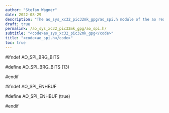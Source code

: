 ```yaml
---
author: "Stefan Wagner"
date: 2022-08-29
description: "The ao_sys_xc32_pic32mk_gpg/ao_spi.h module of the ao real-time operating system."
draft: true
permalink: /ao_sys_xc32_pic32mk_gpg/ao_spi.h/ 
subtitle: "<code>ao_sys_xc32_pic32mk_gpg</code>"
title: "<code>ao_spi.h</code>"
toc: true
---
```


#ifndef AO_SPI_BRG_BITS

#define AO_SPI_BRG_BITS     (13)

#endif

#ifndef AO_SPI_ENHBUF

#define AO_SPI_ENHBUF       (true)

#endif

